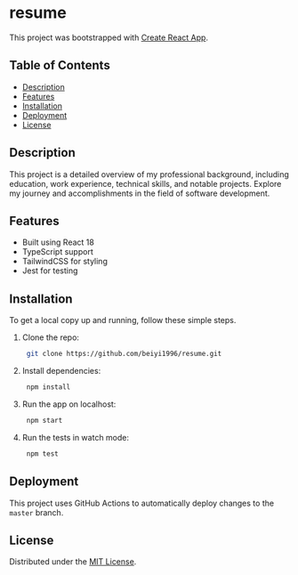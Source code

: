 # resume

This project was bootstrapped with [Create React App](https://github.com/facebook/create-react-app).

## Table of Contents
- [Description](#description)
- [Features](#features)
- [Installation](#installation)
- [Deployment](#deployment)
- [License](#license)

## Description
This project is a detailed overview of my professional background, including education, work experience, technical skills, and notable projects. Explore my journey and accomplishments in the field of software development.

## Features
- Built using React 18
- TypeScript support
- TailwindCSS for styling
- Jest for testing

## Installation
To get a local copy up and running, follow these simple steps.

1. Clone the repo:
   ```sh
    git clone https://github.com/beiyi1996/resume.git
   ```

2. Install dependencies:
   ```sh
    npm install
   ```

3. Run the app on localhost:
   ```sh
    npm start
   ```

4. Run the tests in watch mode:
   ```sh
    npm test
   ```

## Deployment
This project uses GitHub Actions to automatically deploy changes to the `master` branch.

## License
Distributed under the [MIT License](https://opensource.org/license/mit).

